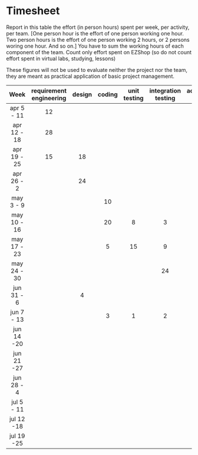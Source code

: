 # Timesheet

Report in this table the effort (in person hours) spent per week, per activity, per team. 
[One person hour is the effort of one person working one hour.
Two person hours is the effort of one person working 2 hours, or 2 persons woring one hour. And so on.]
You have to sum the working hours of each component of the team.
Count only effort spent on EZShop (so do not count effort spent in virtual labs, studying, lessons)

These figures will not be used to evaluate neither the project nor the team, they are meant as practical application of basic project management.

| Week | requirement engineering | design | coding | unit testing | integration testing | acceptance testing | management | git maven |
|:-----------:|:--------:|:-----------:|:-----------:|:----------:|:------------:|:---------------:|:-------------:|:--------------:|
| apr 5 - 11 | 12 | | | | | |6 | |
| apr 12 - 18| 28 | | | | | | 8| | 
| apr 19 - 25| 15 |18 | | | | |12 | | 
| apr 26 - 2 | |24 | | | | | 10| | 
| may 3 - 9  | | |10 | | | | 8| 2 | 
| may 10 - 16| | |20 |8 | 3 | |14 | | 
| may 17 - 23| | |5 | 15| 9 | |14 | | 
| may 24 - 30| | |  |   | 24 | |  8 | | 
| jun 31 - 6 | |4 |  |   |    | 5 |8 | | 
| jun 7 - 13 | | | 3|1 |2 | |6 | | 
| jun 14 -20 | | | | | | | | | 
| jun 21 -27 | | | | | | | | | 
| jun 28 - 4 | | | | | | | | | 
| jul 5 - 11 | | | | | | | | | 
| jul 12 -18 | | | | | | | | |
| jul 19 -25 | | | | | | | | |

